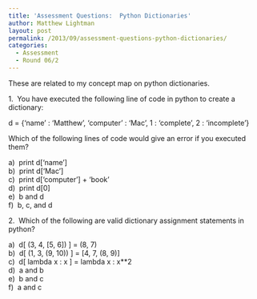 ```yaml
---
title: 'Assessment Questions:  Python Dictionaries'
author: Matthew Lightman
layout: post
permalink: /2013/09/assessment-questions-python-dictionaries/
categories:
  - Assessment
  - Round 06/2
---
```

These are related to my concept map on python dictionaries.

1.  You have executed the following line of code in python to create a dictionary:

d = {&#8216;name&#8217; : &#8216;Matthew&#8217;, &#8216;computer&#8217; : &#8216;Mac&#8217;, 1 : &#8216;complete&#8217;, 2 : &#8216;incomplete&#8217;}

Which of the following lines of code would give an error if you executed them?

a)  print d[&#8216;name&#8217;]  
b)  print d[&#8216;Mac&#8217;]  
c)  print d[&#8216;computer&#8217;] + &#8216;book&#8217;  
d)  print d[0]  
e)  b and d  
f)  b, c, and d

2.  Which of the following are valid dictionary assignment statements in python?

a)  d[ (3, 4, [5, 6]) ] = (8, 7)  
b)  d[ (1, 3, (9, 10)) ] = [4, 7, (8, 9)]  
c)  d[ lambda x : x ] = lambda x : x**2  
d)  a and b  
e)  b and c  
f)  a and c